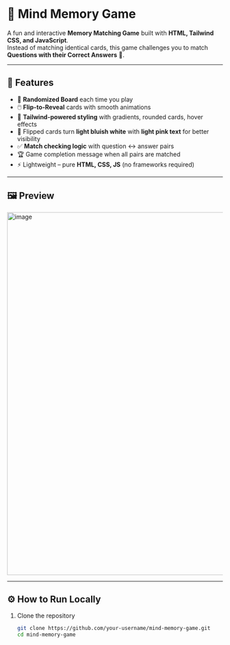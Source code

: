 # 🧠 Mind Memory Game  

A fun and interactive **Memory Matching Game** built with **HTML, Tailwind CSS, and JavaScript**.  
Instead of matching identical cards, this game challenges you to match **Questions with their Correct Answers** 🎯.  

---

## 🚀 Features  
- 🔀 **Randomized Board** each time you play  
- 🖱️ **Flip-to-Reveal** cards with smooth animations  
- 🎨 **Tailwind-powered styling** with gradients, rounded cards, hover effects  
- 🌈 Flipped cards turn **light bluish white** with **light pink text** for better visibility  
- ✅ **Match checking logic** with question ↔ answer pairs  
- 🏆 Game completion message when all pairs are matched  
- ⚡ Lightweight – pure **HTML, CSS, JS** (no frameworks required)  

---

## 🖼️ Preview  
<img width="1898" height="847" alt="image" src="https://github.com/user-attachments/assets/e50aa90c-2250-4621-ae8b-0f6af9ece24f" />

---

## ⚙️ How to Run Locally  
1. Clone the repository  
   ```bash
   git clone https://github.com/your-username/mind-memory-game.git
   cd mind-memory-game

